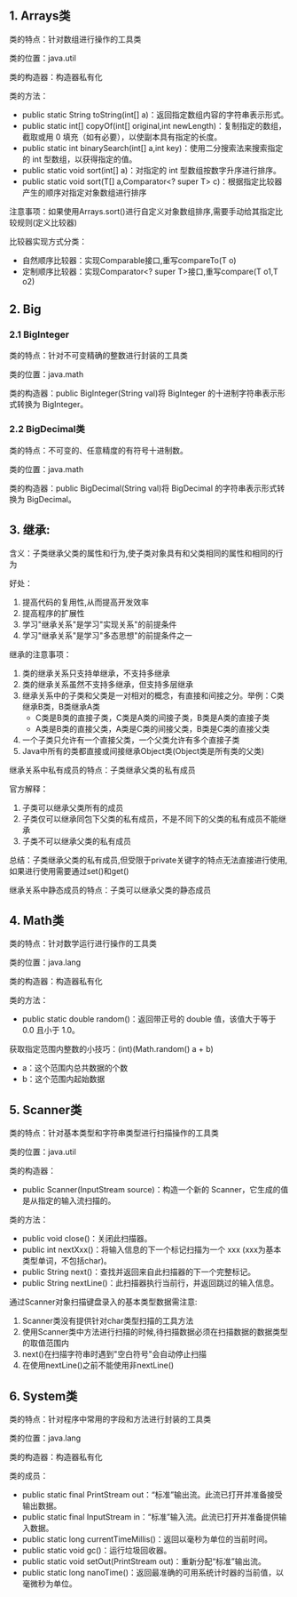 ## 1. Arrays类
类的特点：针对数组进行操作的工具类
      
类的位置：java.util
      
类的构造器：构造器私有化
      
类的方法：
- public static String toString(int[] a)：返回指定数组内容的字符串表示形式。 
- public static int[] copyOf(int[] original,int newLength)：复制指定的数组，截取或用 0 填充（如有必要），以使副本具有指定的长度。 
- public static int binarySearch(int[] a,int key)：使用二分搜索法来搜索指定的 int 型数组，以获得指定的值。 
- public static void sort(int[] a)：对指定的 int 型数组按数字升序进行排序。
- public static <T> void sort(T[] a,Comparator<? super T> c)：根据指定比较器产生的顺序对指定对象数组进行排序

注意事项：如果使用Arrays.sort()进行自定义对象数组排序,需要手动给其指定比较规则(定义比较器)

比较器实现方式分类：
- 自然顺序比较器：实现Comparable<T>接口,重写compareTo(T o)
- 定制顺序比较器：实现Comparator<? super T>接口,重写compare(T o1,T o2)

## 2. Big
### 2.1 BigInteger
类的特点：针对不可变精确的整数进行封装的工具类
      
类的位置：java.math
      
类的构造器：public BigInteger(String val)将 BigInteger 的十进制字符串表示形式转换为 BigInteger。

### 2.2 BigDecimal类
类的特点：不可变的、任意精度的有符号十进制数。
      
类的位置：java.math
      
类的构造器：public BigDecimal(String val)将 BigDecimal 的字符串表示形式转换为 BigDecimal。

## 3. 继承:
含义：子类继承父类的属性和行为,使子类对象具有和父类相同的属性和相同的行为
      
好处： 
1. 提高代码的复用性,从而提高开发效率 
2. 提高程序的扩展性
3. 学习"继承关系"是学习"实现关系"的前提条件
4. 学习"继承关系"是学习"多态思想"的前提条件之一

继承的注意事项： 
1. 类的继承关系只支持单继承，不支持多继承
2. 类的继承关系虽然不支持多继承，但支持多层继承
3. 继承关系中的子类和父类是一对相对的概念，有直接和间接之分。举例：C类继承B类，B类继承A类 
   - C类是B类的直接子类，C类是A类的间接子类，B类是A类的直接子类 
   - A类是B类的直接父类，A类是C类的间接父类，B类是C类的直接父类
4. 一个子类只允许有一个直接父类，一个父类允许有多个直接子类
5. Java中所有的类都直接或间接继承Object类(Object类是所有类的父类)

继承关系中私有成员的特点：子类继承父类的私有成员
 
官方解释：
1. 子类可以继承父类所有的成员
2. 子类仅可以继承同包下父类的私有成员，不是不同下的父类的私有成员不能继承
3. 子类不可以继承父类的私有成员

总结：子类继承父类的私有成员,但受限于private关键字的特点无法直接进行使用,如果进行使用需要通过set()和get()

继承关系中静态成员的特点：子类可以继承父类的静态成员

## 4. Math类
类的特点：针对数学运行进行操作的工具类
     
类的位置：java.lang
     
类的构造器：构造器私有化
     
类的方法：
- public static double random()：返回带正号的 double 值，该值大于等于 0.0 且小于 1.0。

获取指定范围内整数的小技巧：(int)(Math.random() a + b)
- a：这个范围内总共数据的个数 
- b：这个范围内起始数据

## 5. Scanner类
类的特点：针对基本类型和字符串类型进行扫描操作的工具类
     
类的位置：java.util
     
类的构造器：
- public Scanner(InputStream source)：构造一个新的 Scanner，它生成的值是从指定的输入流扫描的。

类的方法：
- public void close()：关闭此扫描器。
- public int nextXxx()：将输入信息的下一个标记扫描为一个 xxx (xxx为基本类型单词，不包括char)。 
- public String next()：查找并返回来自此扫描器的下一个完整标记。 
- public String nextLine()：此扫描器执行当前行，并返回跳过的输入信息。

通过Scanner对象扫描键盘录入的基本类型数据需注意:
1. Scanner类没有提供针对char类型扫描的工具方法 
2. 使用Scanner类中方法进行扫描的时候,待扫描数据必须在扫描数据的数据类型的取值范围内 
3. next()在扫描字符串时遇到"空白符号"会自动停止扫描 
4. 在使用nextLine()之前不能使用非nextLine()

## 6. System类
类的特点：针对程序中常用的字段和方法进行封装的工具类
     
类的位置：java.lang
     
类的构造器：构造器私有化
     
类的成员：
- public static final PrintStream out：“标准”输出流。此流已打开并准备接受输出数据。
- public static final InputStream in：“标准”输入流。此流已打开并准备提供输入数据。
- public static long currentTimeMillis()：返回以毫秒为单位的当前时间。 
- public static void gc()：运行垃圾回收器。
- public static void setOut(PrintStream out)：重新分配“标准”输出流。
- public static long nanoTime()：返回最准确的可用系统计时器的当前值，以毫微秒为单位。
